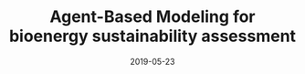 ---
title: "Agent-Based Modeling for bioenergy sustainability assessment"
collection: publications
permalink: /publication/2019-05-23-j.landurbplan.2019.04.019
excerpt: 'Woody biomass bioenergy is an important renewable alternative to conventional fossil fuels. However, the negative land-use change impacts of biomass harvesting necessary for bioenergy production can potentially outweigh its positive benefits if poorly managed. In this paper, we explain how Agent-Based Modeling (ABM), a form of computer simulation, can be used to conduct a comprehensive bioenergy sustainability assessment to identify possible gains and trade-offs necessary to develop bioenergy in regions with large numbers of private family forest owners or smallholders who own a significant share of available biomass. We discuss how ABM simulation can overcome the barriers of existing sustainability assessment tools and provide a demonstration of the sustainability assessment capabilities of an ABM using a hypothetical case study that explores the introduction of a bioenergy conversion facility in the Western Upper Peninsula of Michigan, United States. We conduct a series of alternative futures scenarios and compare the sustainability outcomes of three alternative policy regimes using voluntary incentive programs to encourage smallholders to harvest biomass.'
date: 2019-05-23
venue: 'Landscape and Urban Planning'
paperurl: 'https://doi.org/10.1016/j.landurbplan.2019.04.019'
citation: 'Rouleau, M., & Zupko, R. (2019). Agent-based modeling for bioenergy sustainability assessment. <i>Landscape and Urban Planning</i>, 188, 54-63.'
---